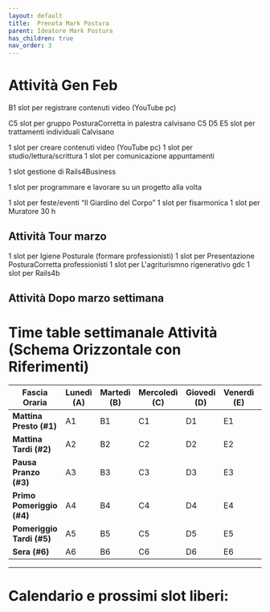 ```yaml
---
layout: default
title:  Prenota Mark Postura
parent: Ideatore Mark Postura 
has_children: true
nav_order: 3
---
```



# Attività Gen Feb 

B1 slot per registrare contenuti video (YouTube pc)

C5 slot per gruppo PosturaCorretta in palestra calvisano
C5 D5 E5 slot per trattamenti individuali Calvisano

1 slot per creare contenuti video (YouTube pc)
1 slot per studio/lettura/scrittura
1 slot per comunicazione appuntamenti 

1 slot gestione di Rails4Business

1 slot per programmare e lavorare su un progetto alla volta

1 slot per feste/eventi “Il Giardino del Corpo”
1 slot per fisarmonica
1 slot per Muratore 30 h

## Attività Tour marzo 

1 slot per Igiene Posturale (formare professionisti)
1 slot per Presentazione PosturaCorretta professionisti
1 slot per L'agriturismno rigenerativo gdc
1 slot per Rails4b

## Attività Dopo marzo settimana

# Time table settimanale Attività (Schema Orizzontale con Riferimenti)

| Fascia Oraria        | **Lunedì (A)** | **Martedì (B)** | **Mercoledì (C)** | **Giovedì (D)** | **Venerdì (E)** | **Sabato (F)** | **Domenica (G)** |
|----------------------|----------------|-----------------|-------------------|-----------------|-----------------|----------------|------------------|
| **Mattina Presto (#1)**  | A1             | B1              | C1                | D1              | E1              | F1             | G1               |
| **Mattina Tardi (#2)**   | A2             | B2              | C2                | D2              | E2              | F2             | G2               |
| **Pausa Pranzo (#3)**    | A3             | B3              | C3                | D3              | E3              | F3             | G3               |
| **Primo Pomeriggio (#4)**| A4             | B4              | C4                | D4              | E4              | F4             | G4               |
| **Pomeriggio Tardi (#5)**| A5             | B5              | C5                | D5              | E5              | F5             | G5               |
| **Sera (#6)**            | A6             | B6              | C6                | D6              | E6              | F6             | G6               |


---


# Calendario e prossimi slot liberi:
